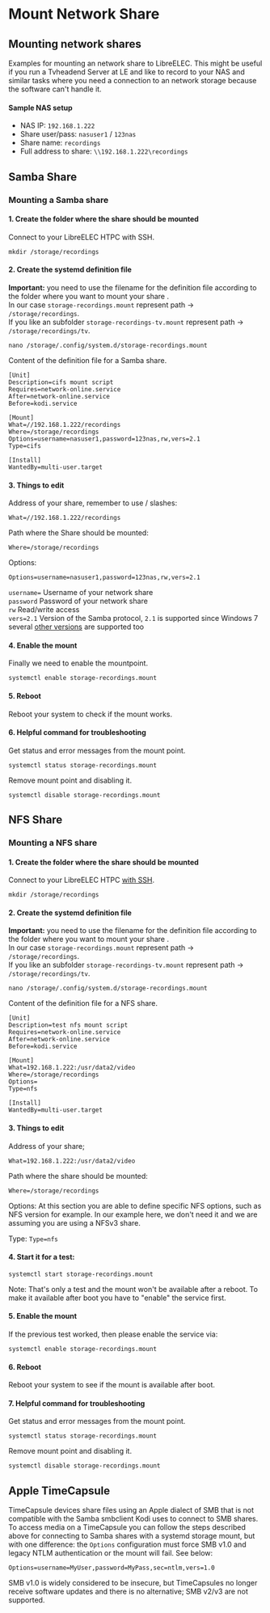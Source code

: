 # Mount Network Share

## Mounting network shares

Examples for mounting an network share to LibreELEC. This might be useful if you run a Tvheadend Server at LE and like to record to your NAS and similar tasks where you need a connection to an network storage because the software can't handle it.

#### Sample NAS setup

* NAS IP: `192.168.1.222`
* Share user/pass: `nasuser1` / `123nas`
* Share name: `recordings`
* Full address to share: `\\192.168.1.222\recordings`

## Samba Share

### Mounting a Samba share

#### 1. Create the folder where the share should be mounted

Connect to your LibreELEC HTPC with SSH.

`mkdir /storage/recordings`

#### 2. Create the systemd definition file

**Important:** you need to use the filename for the definition file according to the folder where you want to mount your share .  
In our case `storage-recordings.mount` represent path -&gt; `/storage/recordings`.  
If you like an subfolder `storage-recordings-tv.mount` represent path -&gt; `/storage/recordings/tv`.

`nano /storage/.config/system.d/storage-recordings.mount`

Content of the definition file for a Samba share.

```text
[Unit]
Description=cifs mount script
Requires=network-online.service
After=network-online.service
Before=kodi.service

[Mount]
What=//192.168.1.222/recordings
Where=/storage/recordings
Options=username=nasuser1,password=123nas,rw,vers=2.1
Type=cifs

[Install]
WantedBy=multi-user.target
```

#### 3. Things to edit

Address of your share, remember to use / slashes:

`What=//192.168.1.222/recordings`

Path where the Share should be mounted:

`Where=/storage/recordings`

Options:

`Options=username=nasuser1,password=123nas,rw,vers=2.1`

`username=` Username of your network share  
`password` Password of your network share  
`rw` Read/write access  
`vers=2.1` Version of the Samba protocol, `2.1` is supported since Windows 7 several [other versions](https://wiki.samba.org/index.php/Samba3/SMB2#Introduction) are supported too

#### 4. Enable the mount

Finally we need to enable the mountpoint.

`systemctl enable storage-recordings.mount`

#### 5. Reboot

Reboot your system to check if the mount works.

#### 6. Helpful command for troubleshooting

Get status and error messages from the mount point.

`systemctl status storage-recordings.mount`

Remove mount point and disabling it.

`systemctl disable storage-recordings.mount`

## NFS Share

### Mounting a NFS share

#### 1. Create the folder where the share should be mounted

Connect to your LibreELEC HTPC [with SSH](/accessing_libreelec).

`mkdir /storage/recordings`

#### 2. Create the systemd definition file

**Important:** you need to use the filename for the definition file according to the folder where you want to mount your share .  
In our case `storage-recordings.mount` represent path -&gt; `/storage/recordings`.  
If you like an subfolder `storage-recordings-tv.mount` represent path -&gt; `/storage/recordings/tv`.

`nano /storage/.config/system.d/storage-recordings.mount`

Content of the definition file for a NFS share.

```text
[Unit]
Description=test nfs mount script
Requires=network-online.service
After=network-online.service
Before=kodi.service

[Mount]
What=192.168.1.222:/usr/data2/video
Where=/storage/recordings
Options=
Type=nfs

[Install]
WantedBy=multi-user.target
```

#### 3. Things to edit

Address of your share;

`What=192.168.1.222:/usr/data2/video`

Path where the share should be mounted:

`Where=/storage/recordings`

Options: At this section you are able to define specific NFS options, such as NFS version for example. In our example here, we don't need it and we are assuming you are using a NFSv3 share.

Type: `Type=nfs`

#### 4. Start it for a test:

`systemctl start storage-recordings.mount`

Note: That's only a test and the mount won't be available after a reboot. To make it available after boot you have to "enable" the service first.

#### 5. Enable the mount

If the previous test worked, then please enable the service via:

`systemctl enable storage-recordings.mount`

#### 6. Reboot

Reboot your system to see if the mount is available after boot.

#### 7. Helpful command for troubleshooting

Get status and error messages from the mount point.

`systemctl status storage-recordings.mount`

Remove mount point and disabling it.

`systemctl disable storage-recordings.mount`

## **Apple TimeCapsule**

TimeCapsule devices share files using an Apple dialect of SMB that is not compatible with the Samba smbclient Kodi uses to connect to SMB shares. To access media on a TimeCapsule you can follow the steps described above for connecting to Samba shares with a systemd storage mount, but with one difference: the `Options` configuration must force SMB v1.0 and legacy NTLM authentication or the mount will fail. See below:

```text
Options=username=MyUser,password=MyPass,sec=ntlm,vers=1.0
```

SMB v1.0 is widely considered to be insecure, but TimeCapsules no longer receive software updates and there is no alternative; SMB v2/v3 are not supported.

